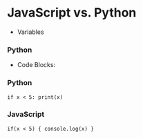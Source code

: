 # JavaScript vs. Python

- Variables

### Python

- Code Blocks:

### Python

`if x < 5: print(x)`

### JavaScript

`if(x < 5) { console.log(x) }`
